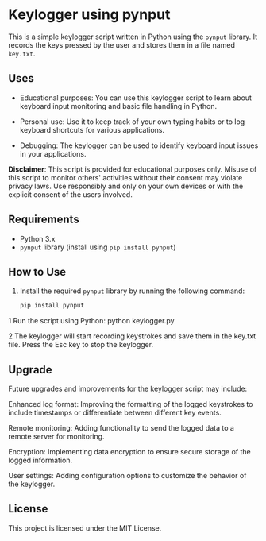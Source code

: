 # Keylogger using pynput

This is a simple keylogger script written in Python using the `pynput` library. It records the keys pressed by the user and stores them in a file named `key.txt`.

## Uses

- Educational purposes: You can use this keylogger script to learn about keyboard input monitoring and basic file handling in Python.

- Personal use: Use it to keep track of your own typing habits or to log keyboard shortcuts for various applications.

- Debugging: The keylogger can be used to identify keyboard input issues in your applications.

**Disclaimer**: This script is provided for educational purposes only. Misuse of this script to monitor others' activities without their consent may violate privacy laws. Use responsibly and only on your own devices or with the explicit consent of the users involved.

## Requirements

- Python 3.x
- `pynput` library (install using `pip install pynput`)

## How to Use

1. Install the required `pynput` library by running the following command:

   ```bash
   pip install pynput
   
 1 Run the script using Python:
python keylogger.py

 2 The keylogger will start recording keystrokes and save them in the key.txt file. Press the Esc key to stop the keylogger.

## Upgrade

Future upgrades and improvements for the keylogger script may include:

Enhanced log format: Improving the formatting of the logged keystrokes to include timestamps or differentiate between different key events.

Remote monitoring: Adding functionality to send the logged data to a remote server for monitoring.

Encryption: Implementing data encryption to ensure secure storage of the logged information.

User settings: Adding configuration options to customize the behavior of the keylogger.

## License
This project is licensed under the MIT License.
